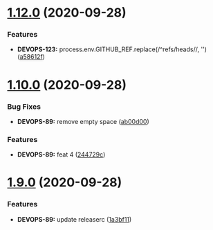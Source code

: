# [1.12.0](https://github.com/victorsalaun/poc-semantic-release/compare/v1.11.0...v1.12.0) (2020-09-28)


### Features

* **DEVOPS-123:** process.env.GITHUB_REF.replace(/^refs\/heads\//, '') ([a58612f](https://github.com/victorsalaun/poc-semantic-release/commit/a58612fa9afa0a4a1e485b774838cafe3c25f73a))

# [1.10.0](https://github.com/victorsalaun/poc-semantic-release/compare/v1.9.0...v1.10.0) (2020-09-28)

### Bug Fixes

* **DEVOPS-89:** remove empty space ([ab00d00](https://github.com/victorsalaun/poc-semantic-release/commit/ab00d002c039b8ec1098002bd48052d19df3036e))

### Features

* **DEVOPS-89:** feat 4 ([244729c](https://github.com/victorsalaun/poc-semantic-release/commit/244729c21a2eca429fa6e9baa02cd1200a2602e8))

# [1.9.0](https://github.com/victorsalaun/poc-semantic-release/compare/v1.8.0...v1.9.0) (2020-09-28)

### Features

* **DEVOPS-89:** update releaserc ([1a3bf11](https://github.com/victorsalaun/poc-semantic-release/commit/1a3bf11cd3a3f8aa6e7c603ffbd37c36c0c8fe36))
